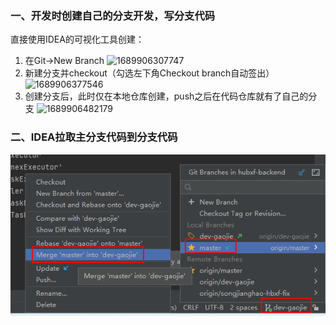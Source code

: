 ### 一、开发时创建自己的分支开发，写分支代码

直接使用IDEA的可视化工具创建：

1. 在Git->New Branch
   ![1689906307747](../Work-Records/%E9%A1%B9%E7%9B%AE/%E6%99%8B%E4%B8%AD%E6%B6%88%E9%98%B2/image/%E5%BC%80%E5%8F%91%E6%8C%87%E5%8D%97/1689906307747.png)
2. 新建分支并checkout（勾选左下角Checkout branch自动签出）
   ![1689906377546](../Work-Records/%E9%A1%B9%E7%9B%AE/%E6%99%8B%E4%B8%AD%E6%B6%88%E9%98%B2/image/%E5%BC%80%E5%8F%91%E6%8C%87%E5%8D%97/1689906377546.png)
3. 创建分支后，此时仅在本地仓库创建，push之后在代码仓库就有了自己的分支
   ![1689906482179](../Work-Records/%E9%A1%B9%E7%9B%AE/%E6%99%8B%E4%B8%AD%E6%B6%88%E9%98%B2/image/%E5%BC%80%E5%8F%91%E6%8C%87%E5%8D%97/1689906482179.png)

### 二、IDEA拉取主分支代码到分支代码

![1690786141304](image/Untitled/1690786141304.png)

